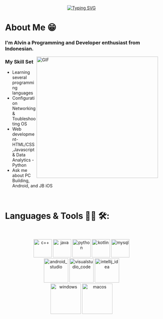 <br>

<div align="center">
<a href="https://git.io/typing-svg"><img src="https://readme-typing-svg.demolab.com?font=Lobster+Two&size=50&pause=1000&color=1343F7&background=2BFF2F00&center=true&vCenter=true&width=435&lines=Hello+World!!+%F0%9F%9A%80" alt="Typing SVG" /></a>
</div>

# About Me 😁
### I'm Alvin a Programming and Developer enthusiast from Indonesian.

<img hight="300" width="400" alt="GIF" align="right" src="https://github.com/X1er0/Xiero/blob/main/assets/chill%20scene.gif">

### My Skill Set
- Learning several programming languages
- Configuration Networking & Toubleshooting OS
- Web development-HTML/CSS,Javascript & Data Analytics -Python
- Ask me about PC Building, Android, and JB iOS

<br>

# Languages & Tools 👨‍💻 🛠:
</br>

<p align="center">

<!-- For more icons please follow  https://github.com/MikeCodesDotNET/ColoredBadges -->
<img src="https://github.com/X1er0/Xiero/blob/main/assets/Icons/c%2B%2B.png" alt="c++" width="60" hight="50">
<img src="https://github.com/X1er0/Xiero/blob/main/assets/Icons/java-144.png" alt="java"  width="60" hight="50">
<img src="https://github.com/X1er0/Xiero/blob/main/assets/Icons/python-144.png" alt="python" width="60" hight="50">
<img src="https://github.com/X1er0/Xiero/blob/main/assets/Icons/kotlin.png" alt="kotlin" width="60" hight="50">
<img src="https://github.com/X1er0/Xiero/blob/main/assets/Icons/mysql.png" alt="mysql" width="60" hight="50">
</br>
<img src="https://github.com/X1er0/Xiero/blob/main/assets/Icons/android.png" alt="android_studio" width="80" hight="50">
<img src="https://github.com/X1er0/Xiero/blob/main/assets/Icons/visual.png" alt="visualstudio_code" width="80" hight="50">
<img src="https://github.com/X1er0/Xiero/blob/main/assets/Icons/ntellij.png" alt="intellij_idea" width="80" hight="50">
</br>
<img src="https://github.com/X1er0/Xiero/blob/main/assets/Icons/windows-client.png" alt="windows" width="100" hight="50">
<img src="https://github.com/X1er0/Xiero/blob/main/assets/Icons/mac-client.png" alt="macos" width="100" hight="50">
</p>
</br>
</br>
</br>
